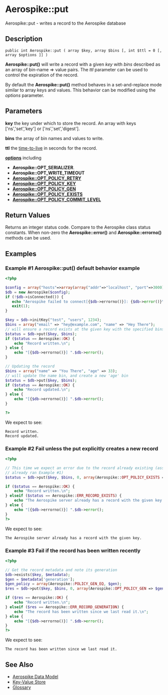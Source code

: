 
# Aerospike::put

Aerospike::put - writes a record to the Aerospike database

## Description

```
public int Aerospike::put ( array $key, array $bins [, int $ttl = 0 [, array $options ]] )
```

**Aerospike::put()** will write a record with a given *key* with *bins*
described as an array of bin-name => value pairs.
The *ttl* parameter can be used to control the expiration of the record.

By default the **Aerospike::put()** method behaves in a set-and-replace mode similar to
array keys and values. This behavior can be modified using the
*options* parameter.

## Parameters

**key** the key under which to store the record. An array with keys ['ns','set','key'] or ['ns','set','digest'].

**bins** the array of bin names and values to write.

**ttl** the [time-to-live](http://www.aerospike.com/docs/client/c/usage/kvs/write.html#change-record-time-to-live-ttl) in seconds for the record.

**[options](aerospike.md)** including
- **Aerospike::OPT_SERIALIZER**.
- **Aerospike::OPT_WRITE_TIMEOUT**
- **[Aerospike::OPT_POLICY_RETRY](http://www.aerospike.com/apidocs/c/db/d65/group__client__policies.html#gaa9730980a8b0eda8ab936a48009a6718)**
- **[Aerospike::OPT_POLICY_KEY](http://www.aerospike.com/apidocs/c/db/d65/group__client__policies.html#gaa9c8a79b2ab9d3812876c3ec5d1d50ec)**
- **[Aerospike::OPT_POLICY_GEN](http://www.aerospike.com/apidocs/c/db/d65/group__client__policies.html#ga38c1a40903e463e5d0af0141e8c64061)**
- **[Aerospike::OPT_POLICY_EXISTS](http://www.aerospike.com/apidocs/c/db/d65/group__client__policies.html#ga50b94613bcf416c9c2691c9831b89238)**
- **[Aerospike::OPT_POLICY_COMMIT_LEVEL](http://www.aerospike.com/apidocs/c/db/d65/group__client__policies.html#ga17faf52aeb845998e14ba0f3745e8f23)**

## Return Values

Returns an integer status code.  Compare to the Aerospike class status
constants.  When non-zero the **Aerospike::error()** and
**Aerospike::errorno()** methods can be used.

## Examples

### Example #1 Aerospike::put() default behavior example

```php
<?php

$config = array("hosts"=>array(array("addr"=>"localhost", "port"=>3000)));
$db = new Aerospike($config);
if (!$db->isConnected()) {
   echo "Aerospike failed to connect[{$db->errorno()}]: {$db->error()}\n";
   exit(1);
}

$key = $db->initKey("test", "users", 1234);
$bins = array("email" => "hey@example.com", "name" => "Hey There");
// will ensure a record exists at the given key with the specified bins
$status = $db->put($key, $bins);
if ($status == Aerospike::OK) {
    echo "Record written.\n";
} else {
    echo "[{$db->errorno()}] ".$db->error();
}

// Updating the record
$bins = array("name" => "You There", "age" => 33);
// will update the name bin, and create a new 'age' bin
$status = $db->put($key, $bins);
if ($status == Aerospike::OK) {
    echo "Record updated.\n";
} else {
    echo "[{$db->errorno()}] ".$db->error();
}

?>
```

We expect to see:

```
Record written.
Record updated.
```

### Example #2 Fail unless the put explicitly creates a new record

```php
<?php

// This time we expect an error due to the record already existing (assuming we
// already ran Example #1)
$status = $db->put($key, $bins, 0, array(Aerospike::OPT_POLICY_EXISTS => Aerospike::POLICY_EXISTS_CREATE)));

if ($status == Aerospike::OK) {
    echo "Record written.\n";
} elseif ($status == Aerospike::ERR_RECORD_EXISTS) {
    echo "The Aerospike server already has a record with the given key.\n";
} else {
    echo "[{$db->errorno()}] ".$db->error();
}
?>
```

We expect to see:

```
The Aerospike server already has a record with the given key.
```


### Example #3 Fail if the record has been written recently

```php
<?php

// Get the record metadata and note its generation
$db->exists($key, $metadata);
$gen = $metadata['generation'];
$gen_policy = array(Aerospike::POLICY_GEN_EQ, $gen);
$res = $db->put($key, $bins, 0, array(Aerospike::OPT_POLICY_GEN => $gen_policy));

if ($res == Aerospike::OK) {
    echo "Record written.\n";
} elseif ($res == Aerospike::ERR_RECORD_GENERATION) {
    echo "The record has been written since we last read it.\n";
} else {
    echo "[{$db->errorno()}] ".$db->error();
}
?>
```

We expect to see:

```
The record has been written since we last read it.
```

## See Also

- [Aerospike Data Model](http://www.aerospike.com/docs/architecture/data-model.html)
- [Key-Value Store](http://www.aerospike.com/docs/guide/kvs.html)
- [Glossary](http://www.aerospike.com/docs/guide/glossary.html)
